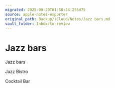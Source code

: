 ```yaml
---
migrated: 2025-09-20T01:50:34.256475
source: apple-notes-exporter
original_path: Backup/iCloud/Notes/Jazz bars.md
vault_folder: Inbox/to-review
---
```

# Jazz bars

Jazz bars

Jazz Bistro

Cocktail Bar
